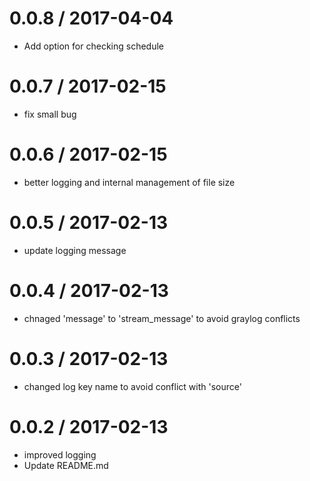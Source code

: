 
0.0.8 / 2017-04-04
==================

  * Add option for checking schedule

0.0.7 / 2017-02-15
==================

  * fix small bug

0.0.6 / 2017-02-15
==================

  * better logging and internal management of file size

0.0.5 / 2017-02-13
==================

  * update logging message

0.0.4 / 2017-02-13
==================

  * chnaged 'message' to 'stream_message' to avoid graylog conflicts

0.0.3 / 2017-02-13
==================

  * changed log key name to avoid conflict with 'source'

0.0.2 / 2017-02-13
==================

  * improved logging
  * Update README.md
